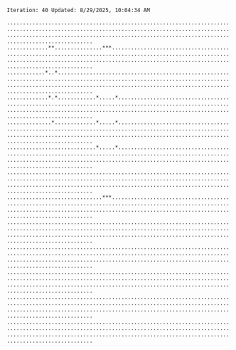 `Iteration: 40 Updated: 8/29/2025, 10:04:34 AM`
<!-- GOL_START -->
`.............................................................................................................................................................................................................................................`</br>
`.............**...............***............................................................................................................................................................................................................`</br>
`............*..*.............................................................................................................................................................................................................................`</br>
`.............*.*............*.....*..........................................................................................................................................................................................................`</br>
`..............*.............*.....*..........................................................................................................................................................................................................`</br>
`............................*.....*..........................................................................................................................................................................................................`</br>
`.............................................................................................................................................................................................................................................`</br>
`..............................***............................................................................................................................................................................................................`</br>
`.............................................................................................................................................................................................................................................`</br>
`.............................................................................................................................................................................................................................................`</br>
`.............................................................................................................................................................................................................................................`</br>
`.............................................................................................................................................................................................................................................`</br>
`.............................................................................................................................................................................................................................................`</br>
<!-- GOL_END -->
